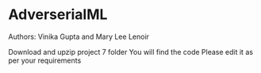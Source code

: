 # AdverserialML

Authors: Vinika Gupta and Mary Lee Lenoir

Download and upzip project 7 folder
You will find the code
Please edit it as per your requirements
